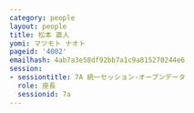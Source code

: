 ```yaml
---
category: people
layout: people
title: 松本 直人
yomi: マツモト ナオト
pageid: '4002'
emailhash: 4ab7a3e58df92bb7a1c9a815270244e6
session:
- sessiontitle: 7A 統一セッション-オープンデータ
  role: 座長
  sessionid: 7a
---
```

